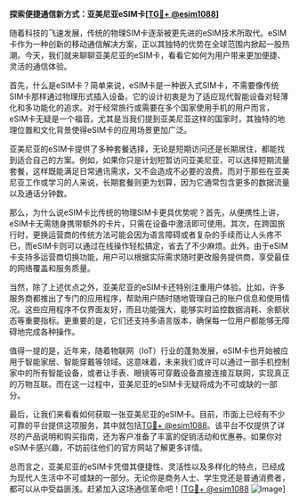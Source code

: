 **探索便捷通信新方式：亚美尼亚eSIM卡[[TG💪+ @esim1088](https://t.me/s/esim1088)]**

随着科技的飞速发展，传统的物理SIM卡逐渐被更先进的eSIM技术所取代。eSIM卡作为一种创新的移动通信解决方案，正以其独特的优势在全球范围内掀起一股热潮。今天，我们就来聊聊亚美尼亚的eSIM卡，看看它如何为用户带来更加便捷、灵活的通信体验。

首先，什么是eSIM卡？简单来说，eSIM卡是一种嵌入式SIM卡，不需要像传统SIM卡那样通过物理形式插入设备。它的设计初衷是为了适应现代智能设备对轻薄化和多功能化的追求。对于经常旅行或需要在多个国家使用手机的用户而言，eSIM卡无疑是一个福音。尤其是当我们提到亚美尼亚这样的国家时，其独特的地理位置和文化背景使得eSIM卡的应用场景更加广泛。

亚美尼亚的eSIM卡提供了多种套餐选择，无论是短期访问还是长期居住，都能找到适合自己的方案。例如，如果你只是计划短暂访问亚美尼亚，可以选择短期流量套餐，这样既能满足日常通讯需求，又不会造成不必要的浪费。而对于那些在亚美尼亚工作或学习的人来说，长期套餐则更为划算，因为它通常包含更多的数据流量以及通话分钟数。

那么，为什么说eSIM卡比传统的物理SIM卡更具优势呢？首先，从便携性上讲，eSIM卡无需随身携带额外的卡片，只需在设备中激活即可使用。其次，在跨国旅行时，更换运营商的传统方法可能会因为语言障碍或者复杂的手续而让人头疼不已，而eSIM卡则可以通过在线操作轻松搞定，省去了不少麻烦。此外，由于eSIM卡支持多运营商切换功能，用户可以根据实际需求随时更改服务提供商，享受最佳的网络覆盖和服务质量。

当然，除了上述优点之外，亚美尼亚的eSIM卡还特别注重用户体验。比如，许多服务商都推出了专门的应用程序，帮助用户随时随地管理自己的账户信息和使用情况。这些应用程序不仅界面友好，而且功能强大，能够实时监控数据消耗、余额状态等重要指标。更重要的是，它们还支持多语言版本，确保每一位用户都能够无障碍地完成各种操作。

值得一提的是，近年来，随着物联网（IoT）行业的蓬勃发展，eSIM卡也开始被应用于智能家居、智能穿戴等领域。这意味着，未来我们或许可以通过一部手机控制家中的所有智能设备，或者让手表、眼镜等可穿戴设备直接连接互联网，实现真正的万物互联。而在这一过程中，亚美尼亚的eSIM卡无疑将成为不可或缺的一部分。

最后，让我们来看看如何获取一张亚美尼亚的eSIM卡。目前，市面上已经有不少可靠的平台提供这项服务，其中就包括[TG💪+ @esim1088](https://t.me/s/esim1088)。该平台不仅提供了详尽的产品说明和购买指南，还为客户准备了丰富的促销活动和优惠券。如果你对eSIM卡感兴趣，不妨前往他们的官方网站了解更多详情。

总而言之，亚美尼亚的eSIM卡凭借其便捷性、灵活性以及多样化的特点，已经成为现代人生活中不可或缺的一部分。无论你是商务人士、学生党还是普通消费者，都可以从中受益匪浅。赶紧加入这场通信革命吧！[[TG💪+ @esim1088](https://t.me/s/esim1088) ![Image](https://i.postimg.cc/4NQfJmqS/Snipaste-2025-05-13-00-14-12.png)]